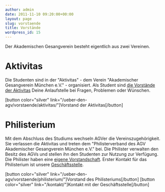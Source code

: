 ```yaml
---
author: admin
date: 2011-11-10 09:20:00+00:00
layout: page
slug: vorstaende
title: Vorstände
wordpress_id: 15
---
```


Der Akademischen Gesangverein besteht eigentlich aus zwei Vereinen.

# Aktivitas

Die Studenten sind in der "Aktivitas" - dem Verein "Akademischer Gesangverein München e.V." - organisiert. Als Student sind [die Vorstände der Aktivitas](/ueber-den-agv/vorstaende/aktivitas/) Deine Anlaufstelle bei Fragen, Problemen oder Wünschen.

[button color="silver" link="/ueber-den-agv/vorstaende/aktivitas/"]Vorstand der Aktivitas[/button]

# Philisterium

Mit dem Abschluss des Studiums wechseln AGVer die Vereinszugehörigkeit. Sie verlassen die Aktivitas und treten dem "Philisterverband des AGV Akademischer Gesangverein München e.V." bei. Die Philister verwalten den Besitz des AGVs und stellen ihn den Studenten zur Nutzung zur Verfügung. Die Philister haben eine [eigene Vorstandschaft](/ueber-den-agv/vorstaende/philisterium/). Erster Kontakt für das Philisterium ist unsere [Geschäftsstelle](/kontakt/).

[button color="silver" link="/ueber-den-agv/vorstaende/philisterium/"]Vorstand des Philisteriums[/button] [button color="silver" link="/kontakt/"]Kontakt mit der Geschäftsstelle[/button]
